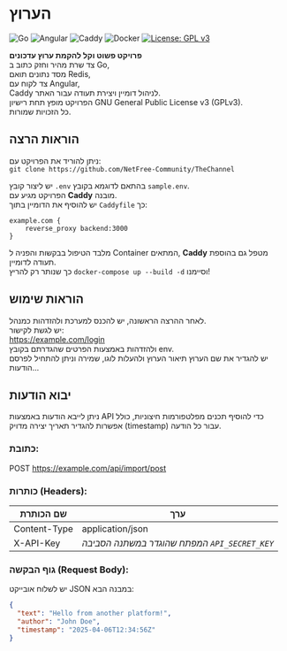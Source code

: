 # הערוץ
![Go](https://img.shields.io/badge/Go-1.22-blue?style=flat-square&logo=go)
![Angular](https://img.shields.io/badge/Angular-DD0031?style=flat&logo=angular&logoColor=white)
![Caddy](https://img.shields.io/badge/Caddy-00BFB3?style=flat&logo=caddy&logoColor=white)
![Docker](https://img.shields.io/badge/Docker-2496ED?style=flat&logo=docker&logoColor=white)
[![License: GPL v3](https://img.shields.io/badge/License-GPLv3-blue.svg)](https://www.gnu.org/licenses/gpl-3.0)

**פרויקט פשוט וקל להקמת ערוץ עדכונים**  
צד שרת מהיר וחזק כתוב ב Go,  
מסד נתונים תואם Redis,  
צד לקוח עם Angular,  
Caddy לניהול דומיין ויצירת תעודה עבור האתר.  
הפרויקט מופץ תחת רישיון GNU General Public License v3 (GPLv3).    
כל הזכויות שמורות.

## הוראות הרצה
ניתן להוריד את הפרויקט עם:  
`git clone https://github.com/NetFree-Community/TheChannel`  

יש ליצור קובץ `.env` בהתאם לדוגמא בקובץ `sample.env`.    
הפרויקט מגיע עם **Caddy** מובנה.   
יש להוסיף את הדומיין בתוך `Caddyfile` כך: 

```caddy
example.com {
    reverse_proxy backend:3000
}
```

מלבד הטיפול בבקשות והפניה ל Container המתאים, **Caddy** מטפל גם בהוספת תעודה לדומיין.   
כך שנותר רק להריץ `docker-compose up --build -d` וסיימנו!

## הוראות שימוש
לאחר ההרצה הראשונה, יש להכנס למערכת ולהזדהות כמנהל.  
יש לגשת לקישור:  
https://example.com/login  
ולהזדהות באמצעות הפרטים שהגדרתם בקובץ env.  
יש להגדיר את שם הערוץ תיאור הערוץ ולהעלות לוגו, שמירה וניתן להתחיל לפרסם הודעות...

## יבוא הודעות
ניתן לייבא הודעות באמצעות API כדי להוסיף תכנים מפלטפורמות חיצוניות, כולל אפשרות להגדיר תאריך יצירה מדויק (timestamp) עבור כל הודעה.

###  כתובת:
POST https://example.com/api/import/post

###  כותרות (Headers):
| שם הכותרת     | ערך                                    |
|----------------|------------------------------------------|
| Content-Type   | application/json                         |
| X-API-Key      | *המפתח שהוגדר במשתנה הסביבה `API_SECRET_KEY`* |

###  גוף הבקשה (Request Body):

יש לשלוח אובייקט JSON במבנה הבא:

```json
{
  "text": "Hello from another platform!",
  "author": "John Doe",
  "timestamp": "2025-04-06T12:34:56Z"
}
```
